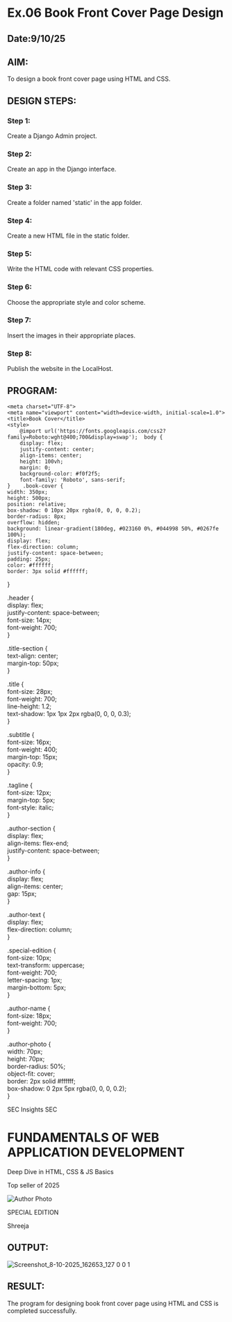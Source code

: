 # Ex.06 Book Front Cover Page Design
## Date:9/10/25

## AIM:
To design a book front cover page using HTML and CSS.

## DESIGN STEPS:

### Step 1:
Create a Django Admin project.

### Step 2:
Create an app in the Django interface.

### Step 3:
Create a folder named 'static' in the app folder.

### Step 4:
Create a new HTML file in the static folder.

### Step 5:
Write the HTML code with relevant CSS properties.

### Step 6:
Choose the appropriate style and color scheme.

### Step 7:
Insert the images in their appropriate places.

### Step 8:
Publish the website in the LocalHost.

## PROGRAM:

<!DOCTYPE html>  <html lang="en">    <head>    
    <meta charset="UTF-8">    
    <meta name="viewport" content="width=device-width, initial-scale=1.0">    
    <title>Book Cover</title>    
    <style>    
        @import url('https://fonts.googleapis.com/css2?family=Roboto:wght@400;700&display=swap');  body {    
        display: flex;    
        justify-content: center;    
        align-items: center;    
        height: 100vh;    
        margin: 0;    
        background-color: #f0f2f5;    
        font-family: 'Roboto', sans-serif;    
    }    .book-cover {    
    width: 350px;    
    height: 500px;    
    position: relative;    
    box-shadow: 0 10px 20px rgba(0, 0, 0, 0.2);    
    border-radius: 8px;    
    overflow: hidden;    
    background: linear-gradient(180deg, #023160 0%, #044998 50%, #0267fe 100%);    
    display: flex;    
    flex-direction: column;    
    justify-content: space-between;    
    padding: 25px;    
    color: #ffffff;    
    border: 3px solid #ffffff;    
}    

.header {    
    display: flex;    
    justify-content: space-between;    
    font-size: 14px;    
    font-weight: 700;    
}    

.title-section {    
    text-align: center;    
    margin-top: 50px;    
}    

.title {    
    font-size: 28px;    
    font-weight: 700;    
    line-height: 1.2;    
    text-shadow: 1px 1px 2px rgba(0, 0, 0, 0.3);    
}    

.subtitle {    
    font-size: 16px;    
    font-weight: 400;    
    margin-top: 15px;    
    opacity: 0.9;    
}    

.tagline {    
    font-size: 12px;    
    margin-top: 5px;    
    font-style: italic;    
}    

.author-section {    
    display: flex;    
    align-items: flex-end;    
    justify-content: space-between;    
}    

.author-info {    
    display: flex;    
    align-items: center;    
    gap: 15px;    
}    
    
.author-text {    
    display: flex;    
    flex-direction: column;    
}    

.special-edition {    
    font-size: 10px;    
    text-transform: uppercase;    
    font-weight: 700;    
    letter-spacing: 1px;    
    margin-bottom: 5px;    
}    

.author-name {    
    font-size: 18px;    
    font-weight: 700;    
}    

.author-photo {    
    width: 70px;    
    height: 70px;    
    border-radius: 50%;    
    object-fit: cover;    
    border: 2px solid #ffffff;    
    box-shadow: 0 2px 5px rgba(0, 0, 0, 0.2);    
}

</style>  </head>    
<body>    
    <div class="book-cover">    
        <div class="header">    
            <span>SEC Insights</span>    
            <span>SEC</span>    
        </div>  <div class="title-section">    
        <h1 class="title">FUNDAMENTALS OF WEB APPLICATION DEVELOPMENT</h1>    
        <p class="subtitle">Deep Dive in HTML, CSS & JS Basics</p>    
        <p class="tagline">Top seller of 2025</p>    
    </div>    <div class="author-section">    
    <div class="author-info"> 
        <img src="shreeja.jpeg" alt="Author Photo" class="author-photo">   
        <div class="author-text">    
            <p class="special-edition">SPECIAL EDITION</p>    
            <p class="author-name">Shreeja</p>    
        </div>    
    </div>
    



## OUTPUT:



![Screenshot_8-10-2025_162653_127 0 0 1](https://github.com/user-attachments/assets/a722350c-4fa1-42c2-ae5e-38239ca8850a)

## RESULT:
The program for designing book front cover page using HTML and CSS is completed successfully.
